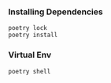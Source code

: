 ### Installing Dependencies

```
poetry lock
poetry install

```


### Virtual Env

```
poetry shell

```

